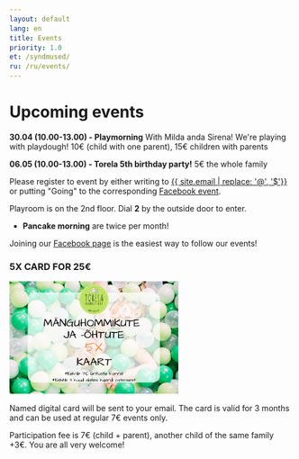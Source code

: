 ```yaml
---
layout: default
lang: en
title: Events
priority: 1.0
et: /syndmused/
ru: /ru/events/
---
```

# Upcoming events

**30.04 (10.00-13.00) - Playmorning**
With Milda anda Sirena! We're playing with playdough!
10€ (child with one parent), 15€ children with parents

**06.05 (10.00-13.00) - Torela 5th birthday party!**
5€ the whole family



Please register to event by either writing to [{{ site.email | replace: '@', '$'}}](mailto) or putting "Going" to the corresponding [Facebook event](https://www.facebook.com/pg/Torelamangutuba/events/).

Playroom is on the 2nd floor. Dial **2** by the outside door to enter. 


 * **Pancake morning** are twice per month!

Joining our [Facebook page](https://www.facebook.com/Torelamangutuba/events/) is the easiest way to follow our events! 

### 5X CARD FOR 25€

<img alt="5x card" src="../../syndmused/5x-kaart.png" height="200">

Named digital card will be sent to your email. The card is valid for 3 months and can be used at regular 7€ events only.

Participation fee is 7€ (child + parent), another child of the same family +3€. You are all very welcome!







